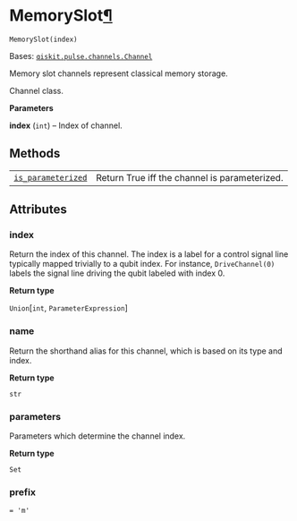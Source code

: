 # MemorySlot[¶](#memoryslot "Permalink to this headline")

<span id="undefined" />

`MemorySlot(index)`

Bases: [`qiskit.pulse.channels.Channel`](pulse#qiskit.pulse.channels.Channel "qiskit.pulse.channels.Channel")

Memory slot channels represent classical memory storage.

Channel class.

**Parameters**

**index** (`int`) – Index of channel.

## Methods

|                                                                                                                                                                               |                                               |
| ----------------------------------------------------------------------------------------------------------------------------------------------------------------------------- | --------------------------------------------- |
| [`is_parameterized`](qiskit.pulse.channels.MemorySlot.is_parameterized#qiskit.pulse.channels.MemorySlot.is_parameterized "qiskit.pulse.channels.MemorySlot.is_parameterized") | Return True iff the channel is parameterized. |

## Attributes

<span id="undefined" />

### index

Return the index of this channel. The index is a label for a control signal line typically mapped trivially to a qubit index. For instance, `DriveChannel(0)` labels the signal line driving the qubit labeled with index 0.

**Return type**

`Union`\[`int`, `ParameterExpression`]

<span id="undefined" />

### name

Return the shorthand alias for this channel, which is based on its type and index.

**Return type**

`str`

<span id="undefined" />

### parameters

Parameters which determine the channel index.

**Return type**

`Set`

<span id="undefined" />

### prefix

`= 'm'`
